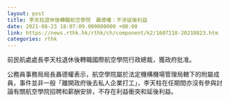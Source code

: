 ```yaml
---
layout: post
title: 李天柱退休後轉職航空學院　聶德權：不涉延後利益
date: 2021-08-23 18:07:09.000000000 +08:00
link: https://news.rthk.hk/rthk/ch/component/k2/1607218-20210823.htm
categories: rthk
---
```


前民航處處長李天柱退休後轉職國際航空學院行政總裁，獲政府批准。

公務員事務局局長聶德權表示，航空學院屬於法定機構機場管理局轄下的附屬成員，事件並非一般「離開政府後去私人企業打工」，李天柱在任期間亦沒有參與討論有關航空學院招聘和薪酬安排，不存在利益衝突和延後利益。
